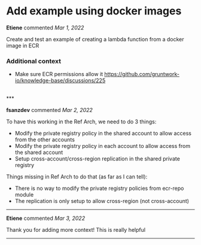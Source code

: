 # Add example using docker images

**Etiene** commented *Mar 1, 2022*

Create and test an example of creating a lambda function from a docker image in ECR 

### Additional context
* Make sure ECR permissions allow it
https://github.com/gruntwork-io/knowledge-base/discussions/225 
<br />
***


**fsanzdev** commented *Mar 2, 2022*

To have this working in the Ref Arch, we need to do 3 things:

- Modify the private registry policy in the shared account to allow access from the other accounts
- Modify the private registry policy in each account to allow access from the shared account
- Setup cross-account/cross-region replication in the shared private registry

Things missing in Ref Arch to do that (as far as I can tell):

- There is no way to modify the private registry policies from ecr-repo module
- The replication is only setup to allow cross-region (not cross-account)

***

**Etiene** commented *Mar 3, 2022*

Thank you for adding more context! This is really helpful
***

